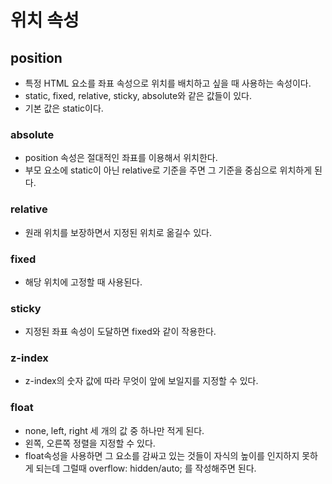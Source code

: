 # 위치 속성

## position
- 특정 HTML 요소를 좌표 속성으로 위치를 배치하고 싶을 때 사용하는 속성이다.
- static, fixed, relative, sticky, absolute와 같은 값들이 있다.
- 기본 값은 static이다.

### absolute
- position 속성은 절대적인 좌표를 이용해서 위치한다.
- 부모 요소에 static이 아닌 relative로 기준을 주면 그 기준을 중심으로 위치하게 된다.

### relative
- 원래 위치를 보장하면서 지정된 위치로 옮길수 있다.

### fixed
- 해당 위치에 고정할 때 사용된다.

### sticky
- 지정된 좌표 속성이 도달하면 fixed와 같이 작용한다.

### z-index
- z-index의 숫자 값에 따라 무엇이 앞에 보일지를 지정할 수 있다.

### float
- none, left, right 세 개의 값 중 하나만 적게 된다.
- 왼쪽, 오른쪽 정렬을 지정할 수 있다.
- float속성을 사용하면 그 요소를 감싸고 있는 것들이 자식의 높이를 인지하지 못하게 되는데 그럴때 overflow: hidden/auto; 를 작성해주면 된다.













